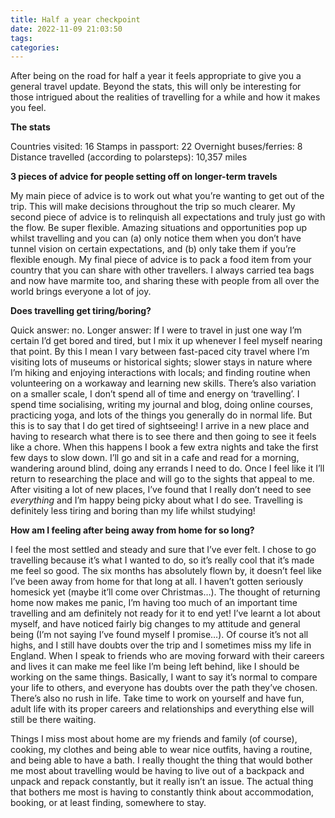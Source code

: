 ```yaml
---
title: Half a year checkpoint
date: 2022-11-09 21:03:50
tags:
categories:
---
```

After being on the road for half a year it feels appropriate to give you a general travel update. Beyond the stats, this will only be interesting for those intrigued about the realities of travelling for a while and how it makes you feel.

**The stats**

Countries visited: 16
Stamps in passport: 22
Overnight buses/ferries: 8
Distance travelled (according to polarsteps): 10,357 miles

**3 pieces of advice for people setting off on longer-term travels**

My main piece of advice is to work out what you’re wanting to get out of the trip. This will make decisions throughout the trip so much clearer. My second piece of advice is to relinquish all expectations and truly just go with the flow. Be super flexible. Amazing situations and opportunities pop up whilst travelling and you can (a) only notice them when you don’t have tunnel vision on certain expectations, and (b) only take them if you’re flexible enough. My final piece of advice is to pack a food item from your country that you can share with other travellers. I always carried tea bags and now have marmite too, and sharing these with people from all over the world brings everyone a lot of joy.

**Does travelling get tiring/boring?**

Quick answer: no. Longer answer: If I were to travel in just one way I’m certain I’d get bored and tired, but I mix it up whenever I feel myself nearing that point. By this I mean I vary between fast-paced city travel where I’m visiting lots of museums or historical sights; slower stays in nature where I’m hiking and enjoying interactions with locals; and finding routine when volunteering on a workaway and learning new skills. There’s also variation on a smaller scale, I don’t spend all of time and energy on ‘travelling’. I spend time socialising, writing my journal and blog, doing online courses, practicing yoga, and lots of the things you generally do in normal life. But this is to say that I do get tired of sightseeing! I arrive in a new place and having to research what there is to see there and then going to see it feels like a chore. When this happens I book a few extra nights and take the first few days to slow down. I’ll go and sit in a cafe and read for a morning, wandering around blind, doing any errands I need to do. Once I feel like it I’ll return to researching the place and will go to the sights that appeal to me. After visiting a lot of new places, I’ve found that I really don’t need to see *everything* and I’m happy being picky about what I do see. Travelling is definitely less tiring and boring than my life whilst studying!

**How am I feeling after being away from home for so long?**

I feel the most settled and steady and sure that I’ve ever felt. I chose to go travelling because it’s what I wanted to do, so it’s really cool that it’s made me feel so good. The six months has absolutely flown by, it doesn’t feel like I’ve been away from home for that long at all. I haven’t gotten seriously homesick yet (maybe it’ll come over Christmas…). The thought of returning home now makes me panic, I’m having too much of an important time travelling and am definitely not ready for it to end yet! I’ve learnt a lot about myself, and have noticed fairly big changes to my attitude and general being (I’m not saying I’ve found myself I promise…). Of course it’s not all highs, and I still have doubts over the trip and I sometimes miss my life in England. When I speak to friends who are moving forward with their careers and lives it can make me feel like I’m being left behind, like I should be working on the same things. Basically, I want to say it’s normal to compare your life to others, and everyone has doubts over the path they’ve chosen. There’s also no rush in life. Take time to work on yourself and have fun, adult life with its proper careers and relationships and everything else will still be there waiting.

Things I miss most about home are my friends and family (of course), cooking, my clothes and being able to wear nice outfits, having a routine, and being able to have a bath. I really thought the thing that would bother me most about travelling would be having to live out of a backpack and unpack and repack constantly, but it really isn’t an issue. The actual thing that bothers me most is having to constantly think about accommodation, booking, or at least finding, somewhere to stay.